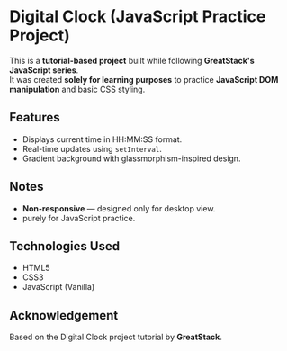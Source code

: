 # Digital Clock (JavaScript Practice Project)

This is a **tutorial-based project** built while following **GreatStack's JavaScript series**.  
It was created **solely for learning purposes** to practice **JavaScript DOM manipulation** and basic CSS styling.

## Features
- Displays current time in HH:MM:SS format.
- Real-time updates using `setInterval`.
- Gradient background with glassmorphism-inspired design.

## Notes
- **Non-responsive** — designed only for desktop view.
- purely for JavaScript practice.

## Technologies Used
- HTML5
- CSS3
- JavaScript (Vanilla)

## Acknowledgement
Based on the Digital Clock project tutorial by **GreatStack**.
